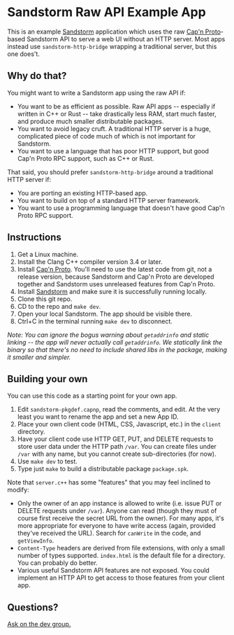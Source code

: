 # Sandstorm Raw API Example App

This is an example [Sandstorm](https://sandstorm.io) application which uses the raw [Cap'n Proto](https://capnproto.org)-based Sandstorm API to serve a web UI without an HTTP server. Most apps instead use `sandstorm-http-bridge` wrapping a traditional server, but this one does't.

## Why do that?

You might want to write a Sandstorm app using the raw API if:

* You want to be as efficient as possible. Raw API apps -- especially if written in C++ or Rust -- take drastically less RAM, start much faster, and produce much smaller distributable packages.
* You want to avoid legacy cruft. A traditional HTTP server is a huge, complicated piece of code much of which is not important for Sandstorm.
* You want to use a language that has poor HTTP support, but good Cap'n Proto RPC support, such as C++ or Rust.

That said, you should prefer `sandstorm-http-bridge` around a traditional HTTP server if:

* You are porting an existing HTTP-based app.
* You want to build on top of a standard HTTP server framework.
* You want to use a programming language that doesn't have good Cap'n Proto RPC support.

## Instructions

1. Get a Linux machine.
2. Install the Clang C++ compiler version 3.4 or later.
3. Install [Cap'n Proto](https://capnproto.org). You'll need to use the latest code from git, not a release version, because Sandstorm and Cap'n Proto are developed together and Sandstorm uses unreleased features from Cap'n Proto.
4. Install [Sandstorm](https://github.com/sandstorm-io/sandstorm) and make sure it is successfully running locally.
5. Clone this git repo.
6. CD to the repo and `make dev`.
7. Open your local Sandstorm. The app should be visible there.
8. Ctrl+C in the terminal running `make dev` to disconnect.

_Note: You can ignore the bogus warning about `getaddrinfo` and static linking -- the app will never actually call `getaddrinfo`. We statically link the binary so that there's no need to include shared libs in the package, making it smaller and simpler._

## Building your own

You can use this code as a starting point for your own app.

1. Edit `sandstorm-pkgdef.capnp`, read the comments, and edit. At the very least you want to rename the app and set a new App ID.
2. Place your own client code (HTML, CSS, Javascript, etc.) in the `client` directory.
3. Have your client code use HTTP GET, PUT, and DELETE requests to store user data under the HTTP path `/var`. You can create files under `/var` with any name, but you cannot create sub-directories (for now).
4. Use `make dev` to test.
5. Type just `make` to build a distributable package `package.spk`.

Note that `server.c++` has some "features" that you may feel inclined to modify:

* Only the owner of an app instance is allowed to write (i.e. issue PUT or DELETE requests under `/var`). Anyone can read (though they must of course first receive the secret URL from the owner). For many apps, it's more appropriate for everyone to have write access (again, provided they've received the URL). Search for `canWrite` in the code, and `getViewInfo`.
* `Content-Type` headers are derived from file extensions, with only a small number of types supported. `index.html` is the default file for a directory. You can probably do better.
* Various useful Sandstorm API features are not exposed. You could implement an HTTP API to get access to those features from your client app.

## Questions?

[Ask on the dev group.](https://groups.google.com/group/sandstorm-dev)
